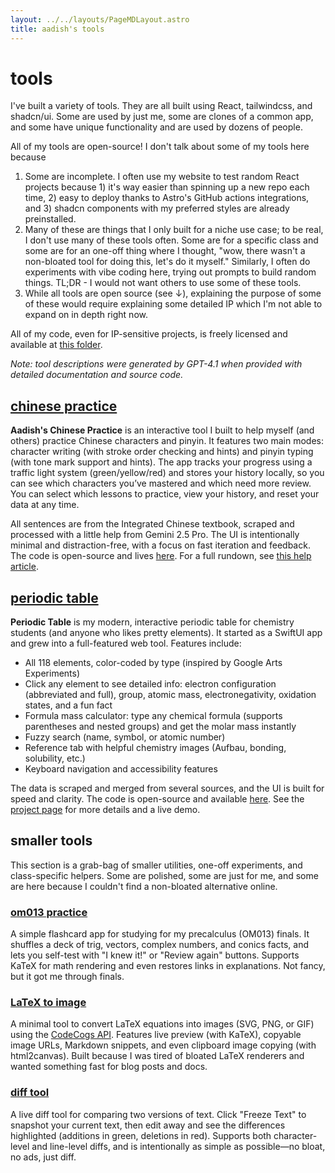 ```yaml
---
layout: ../../layouts/PageMDLayout.astro
title: aadish's tools
---
```


# tools

I've built a variety of tools. They are all built using React, tailwindcss, and shadcn/ui. Some are used by just me, some are clones of a common app, and some have unique functionality and are used by dozens of people.

All of my tools are open-source! I don't talk about some of my tools here because

1. Some are incomplete. I often use my website to test random React projects because 1) it's way easier than spinning up a new repo each time, 2) easy to deploy thanks to Astro's GitHub actions integrations, and 3) shadcn components with my preferred styles are already preinstalled.
2. Many of these are things that I only built for a niche use case; to be real, I don't use many of these tools often. Some are for a specific class and some are for an one-off thing where I thought, "wow, there wasn't a non-bloated tool for doing this, let's do it myself." Similarly, I often do experiments with vibe coding here, trying out prompts to build random things. TL;DR - I would not want others to use some of these tools.
3. While all tools are open source (see ↓), explaining the purpose of some of these would require explaining some detailed IP which I'm not able to expand on in depth right now.

All of my code, even for IP-sensitive projects, is freely licensed and available at [this folder](https://github.com/aadishv/aadishv.github.io/tree/main/src/tools).

_Note: tool descriptions were generated by GPT-4.1 when provided with detailed documentation and source code._

## [chinese practice](/tools/chinese)

**Aadish's Chinese Practice** is an interactive tool I built to help myself (and others) practice Chinese characters and pinyin. It features two main modes: character writing (with stroke order checking and hints) and pinyin typing (with tone mark support and hints). The app tracks your progress using a traffic light system (green/yellow/red) and stores your history locally, so you can see which characters you’ve mastered and which need more review. You can select which lessons to practice, view your history, and reset your data at any time.

All sentences are from the Integrated Chinese textbook, scraped and processed with a little help from Gemini 2.5 Pro. The UI is intentionally minimal and distraction-free, with a focus on fast iteration and feedback. The code is open-source and lives [here](https://github.com/aadishv/aadishv.github.io/tree/main/src/tools/chinese). For a full rundown, see [this help article](/blog/using-chinese).

## [periodic table](/tools/periodic)

**Periodic Table** is my modern, interactive periodic table for chemistry students (and anyone who likes pretty elements). It started as a SwiftUI app and grew into a full-featured web tool. Features include:

- All 118 elements, color-coded by type (inspired by Google Arts Experiments)
- Click any element to see detailed info: electron configuration (abbreviated and full), group, atomic mass, electronegativity, oxidation states, and a fun fact
- Formula mass calculator: type any chemical formula (supports parentheses and nested groups) and get the molar mass instantly
- Fuzzy search (name, symbol, or atomic number)
- Reference tab with helpful chemistry images (Aufbau, bonding, solubility, etc.)
- Keyboard navigation and accessibility features

The data is scraped and merged from several sources, and the UI is built for speed and clarity. The code is open-source and available [here](https://github.com/aadishv/aadishv.github.io/blob/main/src/tools/periodic). See the [project page](/project-periodic-table) for more details and a live demo.

## smaller tools

This section is a grab-bag of smaller utilities, one-off experiments, and class-specific helpers. Some are polished, some are just for me, and some are here because I couldn't find a non-bloated alternative online.

### [om013 practice](/tools/om013)

A simple flashcard app for studying for my precalculus (OM013) finals. It shuffles a deck of trig, vectors, complex numbers, and conics facts, and lets you self-test with "I knew it!" or "Review again" buttons. Supports KaTeX for math rendering and even restores links in explanations. Not fancy, but it got me through finals.

### [LaTeX to image](/tools/latex)

A minimal tool to convert LaTeX equations into images (SVG, PNG, or GIF) using the [CodeCogs API](https://latex.codecogs.com/). Features live preview (with KaTeX), copyable image URLs, Markdown snippets, and even clipboard image copying (with html2canvas). Built because I was tired of bloated LaTeX renderers and wanted something fast for blog posts and docs.

### [diff tool](/tools/diff)

A live diff tool for comparing two versions of text. Click "Freeze Text" to snapshot your current text, then edit away and see the differences highlighted (additions in green, deletions in red). Supports both character-level and line-level diffs, and is intentionally as simple as possible—no bloat, no ads, just diff.
